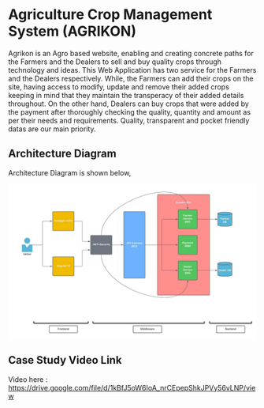 # Agriculture Crop Management System (AGRIKON)

Agrikon is an Agro based website, enabling and creating concrete paths for the Farmers and the Dealers to sell and buy quality crops through technology and ideas. This Web Application has two service for the Farmers and the Dealers respectively. While, the Farmers can add their crops on the site, having access to modify, update and remove their added crops keeping in mind that they maintain the transperacy of their added details throughout. On the other hand, Dealers can buy crops that were added by the payment after thoroughly checking the quality, quantity and amount as per their needs and requirements. Quality, transparent and pocket friendly datas are our main priority.

## Architecture Diagram

Architecture Diagram is shown below,

![](Images/Present_AD_Subham.jpeg)

## Case Study Video Link

Video here : https://drive.google.com/file/d/1kBfJ5oW6IoA_nrCEpepShkJPVy56vLNP/view
